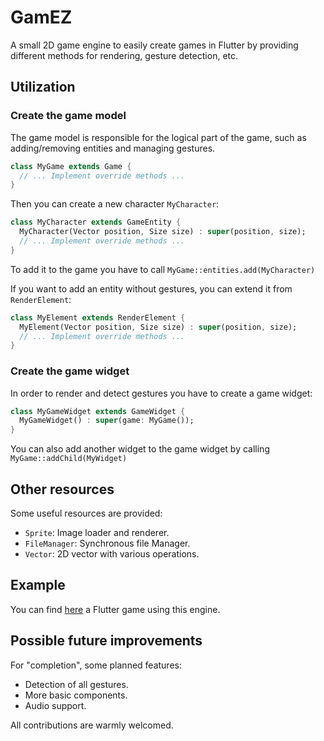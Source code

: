 # GamEZ

A small 2D game engine to easily create games in Flutter by providing different methods for rendering, gesture detection, etc.

## Utilization

### Create the game model

The game model is responsible for the logical part of the game, such as adding/removing entities and managing gestures.

```dart
class MyGame extends Game {
  // ... Implement override methods ...
}
```

Then you can create a new character `MyCharacter`:

```dart
class MyCharacter extends GameEntity {
  MyCharacter(Vector position, Size size) : super(position, size);
  // ... Implement override methods ...
}
```

To add it to the game you have to call `MyGame::entities.add(MyCharacter)`

If you want to add an entity without gestures, you can extend it from `RenderElement`:

```dart
class MyElement extends RenderElement {
  MyElement(Vector position, Size size) : super(position, size);
  // ... Implement override methods ...
}
```

### Create the game widget

In order to render and detect gestures you have to create a game widget:

```dart
class MyGameWidget extends GameWidget {
  MyGameWidget() : super(game: MyGame());
}
```

You can also add another widget to the game widget by calling `MyGame::addChild(MyWidget)`

## Other resources

Some useful resources are provided:

- `Sprite`: Image loader and renderer.
- `FileManager`: Synchronous file Manager.
- `Vector`: 2D vector with various operations.

## Example

You can find [here](https://github.com/adilayman/pawns_game) a Flutter game using this engine.

## Possible future improvements

For "completion", some planned features:

- Detection of all gestures.
- More basic components.
- Audio support.

All contributions are warmly welcomed.
